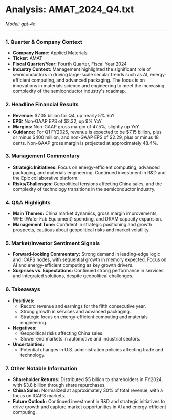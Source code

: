 # Analysis: AMAT_2024_Q4.txt

*Model: gpt-4o*

---

### 1. Quarter & Company Context
- **Company Name:** Applied Materials
- **Ticker:** AMAT
- **Fiscal Quarter/Year:** Fourth Quarter, Fiscal Year 2024
- **Industry Context:** Management highlighted the significant role of semiconductors in driving large-scale secular trends such as AI, energy-efficient computing, and advanced packaging. The focus is on innovations in materials science and engineering to meet the increasing complexity of the semiconductor industry's roadmap.

### 2. Headline Financial Results
- **Revenue:** $7.05 billion for Q4, up nearly 5% YoY
- **EPS:** Non-GAAP EPS of $2.32, up 9% YoY
- **Margins:** Non-GAAP gross margin of 47.5%, slightly up YoY
- **Guidance:** For Q1 FY2025, revenue is expected to be $7.15 billion, plus or minus $400 million, and non-GAAP EPS of $2.29, plus or minus 18 cents. Non-GAAP gross margin is projected at approximately 48.4%.

### 3. Management Commentary
- **Strategic Initiatives:** Focus on energy-efficient computing, advanced packaging, and materials engineering. Continued investment in R&D and the Epic collaborative platform.
- **Risks/Challenges:** Geopolitical tensions affecting China sales, and the complexity of technology transitions in the semiconductor industry.

### 4. Q&A Highlights
- **Main Themes:** China market dynamics, gross margin improvements, WFE (Wafer Fab Equipment) spending, and DRAM capacity expansion.
- **Management Tone:** Confident in strategic positioning and growth prospects, cautious about geopolitical risks and market volatility.

### 5. Market/Investor Sentiment Signals
- **Forward-looking Commentary:** Strong demand in leading-edge logic and ICAPS nodes, with sequential growth in memory expected. Focus on AI and energy-efficient computing as key growth drivers.
- **Surprises vs. Expectations:** Continued strong performance in services and integrated solutions, despite geopolitical challenges.

### 6. Takeaways
- **Positives:**
  - Record revenue and earnings for the fifth consecutive year.
  - Strong growth in services and advanced packaging.
  - Strategic focus on energy-efficient computing and materials engineering.
- **Negatives:**
  - Geopolitical risks affecting China sales.
  - Slower end markets in automotive and industrial sectors.
- **Uncertainties:**
  - Potential changes in U.S. administration policies affecting trade and technology.

### 7. Other Notable Information
- **Shareholder Returns:** Distributed $5 billion to shareholders in FY2024, with $3.8 billion through share repurchases.
- **China Sales:** Normalized at approximately 30% of total revenue, with a focus on ICAPS markets.
- **Future Outlook:** Continued investment in R&D and strategic initiatives to drive growth and capture market opportunities in AI and energy-efficient computing.